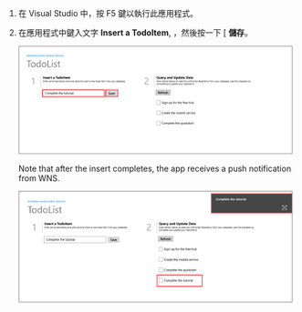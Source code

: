 
1. 在 Visual Studio 中，按 F5 鍵以執行此應用程式。

2. 在應用程式中鍵入文字 **Insert a TodoItem**, ，然後按一下 [ **儲存**。

    ![](./media/mobile-services-windows-store-test-push/mobile-quickstart-push1.png)

    Note that after the insert completes, the app receives a push notification from WNS.

    ![](./media/mobile-services-windows-store-test-push/mobile-quickstart-push2.png)


